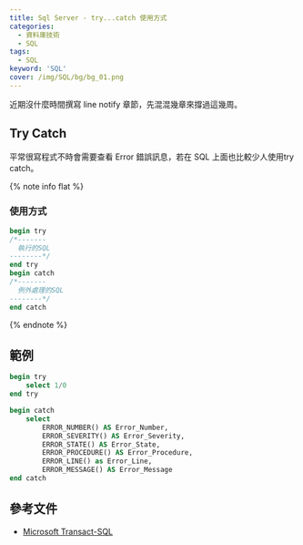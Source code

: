 ```yaml
---
title: Sql Server - try...catch 使用方式
categories:
  - 資料庫技術
  - SQL
tags: 
  - SQL
keyword: 'SQL'
cover: /img/SQL/bg/bg_01.png
---
```


近期沒什麼時間撰寫 line notify 章節，先混混幾章來撐過這幾周。

## Try Catch 
平常很寫程式不時會需要查看 Error 錯誤訊息，若在 SQL 上面也比較少人使用try catch。

{% note info flat %}
### 使用方式
```sql
begin try
/*-------
  執行的SQL 
--------*/
end try
begin catch 
/*-------
  例外處理的SQL  
--------*/
end catch
```
{% endnote %}

## 範例
```sql
begin try
    select 1/0
end try

begin catch
    select 
        ERROR_NUMBER() AS Error_Number,
        ERROR_SEVERITY() AS Error_Severity,
        ERROR_STATE() AS Error_State,
        ERROR_PROCEDURE() AS Error_Procedure,
        ERROR_LINE() as Error_Line,
        ERROR_MESSAGE() AS Error_Message
end catch
```

## 參考文件
- [Microsoft Transact-SQL](https://learn.microsoft.com/zh-tw/sql/t-sql/functions/error-message-transact-sql?view=sql-server-ver16)